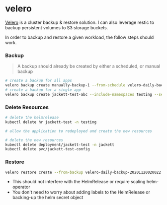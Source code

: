 # velero

[Velero](https://velero.io/) is a cluster backup & restore solution. I can also leverage restic to backup persistent volumes to S3 storage buckets.

In order to backup and restore a given workload, the follow steps should work.

### Backup

> A backup should already be created by either a scheduled, or manual backup

```bash
# create a backup for all apps
velero backup create manually-backup-1 --from-schedule velero-daily-backup
# create a backup for a single app
velero backup create jackett-test-abc --include-namespaces testing --selector "app.kubernetes.io/instance=jackett-test" --wait
```

### Delete Resources

```bash
# delete the helmrelease
kubectl delete hr jackett-test -n testing

# allow the application to redeployed and create the new resources

# delete the new resources
kubectl delete deployment/jackett-test -n jackett
kubectl delete pvc/jackett-test-config
```

### Restore

```bash
velero restore create --from-backup velero-daily-backup-20201120020022 --include-namespaces testing --selector "app.kubernetes.io/instance=jackett-test" --wait
```

- This should not interfere with the HelmRelease or require scaling helm-operator
- You don't need to worry about adding labels to the HelmRelease or backing-up the helm secret object
